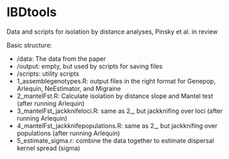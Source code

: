 # IBDtools
Data and scripts for isolation by distance analyses, Pinsky et al. in review

Basic structure:
* /data: The data from the paper 
* /output: empty, but used by scripts for saving files
* /scripts: utility scripts
* 1_assemblegenotypes.R: output files in the right format for Genepop, Arlequin, NeEstimator, and Migraine
* 2_mantelFst.R: Calculate isolation by distance slope and Mantel test (after running Arlequin)
* 3_mantelFst_jackknifeloci.R: same as 2_, but jackknifing over loci (after running Arlequin)
* 4_mantelFst_jackknifepopulations.R: same as 2_, but jackknifing over populations (after running Arlequin)
* 5_estimate_sigma.r: combine the data together to estimate dispersal kernel spread (sigma)
